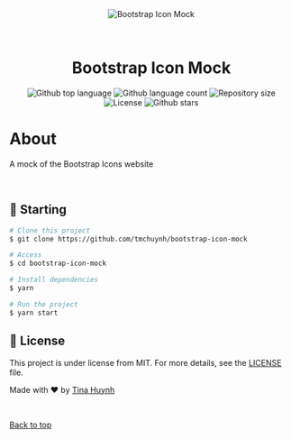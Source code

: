 <div align="center" id="top"> 
  <img src="./.github/app.gif" alt="Bootstrap Icon Mock" />

&#xa0;

</div>

<h1 align="center">Bootstrap Icon Mock</h1>

<p align="center">
  <img alt="Github top language" src="https://img.shields.io/github/languages/top/tmchuynh/bootstrap-icon-mock?color=f0d44c">

  <img alt="Github language count" src="https://img.shields.io/github/languages/count/tmchuynh/bootstrap-icon-mock?color=f0d44c">

  <img alt="Repository size" src="https://img.shields.io/github/repo-size/tmchuynh/bootstrap-icon-mock?color=f0d44c">

  <img alt="License" src="https://img.shields.io/github/license/tmchuynh/bootstrap-icon-mock?color=f0d44c">

  <!-- <img alt="Github issues" src="https://img.shields.io/github/issues/tmchuynh/bootstrap-icon-mock?color=f0d44c" /> -->

  <!-- <img alt="Github forks" src="https://img.shields.io/github/forks/tmchuynh/bootstrap-icon-mock?color=f0d44c" /> -->

  <img alt="Github stars" src="https://img.shields.io/github/stars/tmchuynh/bootstrap-icon-mock?color=f0d44c" />
</p>

<!-- Status -->

# About

A mock of the Bootstrap Icons website

<br>

## :checkered_flag: Starting

```bash
# Clone this project
$ git clone https://github.com/tmchuynh/bootstrap-icon-mock

# Access
$ cd bootstrap-icon-mock

# Install dependencies
$ yarn

# Run the project
$ yarn start

```

## :memo: License

This project is under license from MIT. For more details, see the [LICENSE](LICENSE.md) file.

Made with :heart: by <a href="https://github.com/tmchuynh" target="_blank">Tina Huynh</a>

&#xa0;

<a href="#top">Back to top</a>
